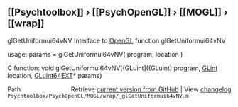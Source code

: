 ## [[Psychtoolbox]] &#8250; [[PsychOpenGL]] &#8250; [[MOGL]] &#8250; [[wrap]]

glGetUniformui64vNV  Interface to [OpenGL](OpenGL) function glGetUniformui64vNV  
  
usage:  params = glGetUniformui64vNV( program, location )  
  
C function:  void glGetUniformui64vNV[(GLuint]((GLuint) program, [GLint](GLint) location, [GLuint64EXT](GLuint64EXT)\* params)  




<div class="code_header" style="text-align:right;">
  <span style="float:left;">Path&nbsp;&nbsp;</span> <span class="counter">Retrieve <a href=
  "https://raw.github.com/Psychtoolbox-3/Psychtoolbox-3/beta/Psychtoolbox/PsychOpenGL/MOGL/wrap/_glGetUniformui64vNV.m">current version from GitHub</a> | View <a href=
  "https://github.com/Psychtoolbox-3/Psychtoolbox-3/commits/beta/Psychtoolbox/PsychOpenGL/MOGL/wrap/_glGetUniformui64vNV.m">changelog</a></span>
</div>
<div class="code">
  <code>Psychtoolbox/PsychOpenGL/MOGL/wrap/_glGetUniformui64vNV.m</code>
</div>

